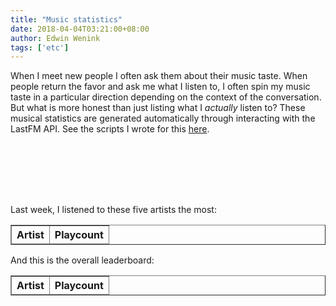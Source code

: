 ```yaml
---
title: "Music statistics"
date: 2018-04-04T03:21:00+08:00
author: Edwin Wenink
tags: ['etc']
---
```


<meta charset="UTF-8">
<head>
<script src="https://ajax.googleapis.com/ajax/libs/jquery/3.3.1/jquery.min.js"></script>
<script src="/scripts/lastfm_query.js"></script>
</head>

When I meet new people I often ask them about their music taste.
When people return the favor and ask me what I listen to, I often spin my music taste in a particular direction depending on the context of the conversation. But what is more honest than just listing what I *actually* listen to?
These musical statistics are generated automatically
through interacting with the LastFM API. 
See the scripts I wrote for this <a href="https://github.com/EdwinWenink/personal_website/tree/master/static/scripts">here</a>.

<div style="display: flex; align-items: center;">
    <div><p id="now_playing" style="flex: 50%; padding: 2em;"></p></div>
    <div><p id="now_playing_img" style="flex: 50%;"></p></div>
</div>

Last week, I listened to these five artists the most:

<div>
<table id="weekly_artists" border="1" style="width: 100%">
<thead> 
<th> Artist </th>
<th> Playcount </th>
</thead>
<tbody>
</tbody>
</table>
</div>

And this is the overall leaderboard:

<div>
<table id="artists" border="1" style="width: 100%">
<thead> 
<th> Artist </th>
<th> Playcount </th>
</thead>
<tbody>
</tbody>
</table>
</div>
<div>
<p id="tags"></p>
</div>
</html>

